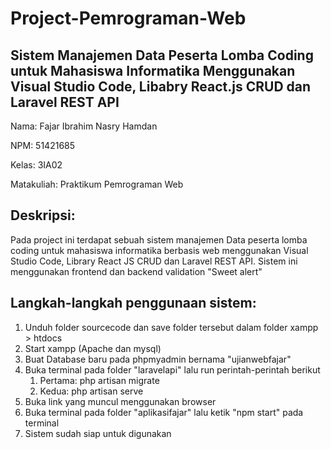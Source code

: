# Project-Pemrograman-Web

## Sistem Manajemen Data Peserta Lomba Coding untuk Mahasiswa Informatika Menggunakan Visual Studio Code, Libabry React.js CRUD dan Laravel REST API


Nama: Fajar Ibrahim Nasry Hamdan 

NPM: 51421685

Kelas: 3IA02

Matakuliah: Praktikum Pemrograman Web

## Deskripsi:
Pada project ini terdapat sebuah sistem manajemen Data peserta lomba coding untuk mahasiswa informatika berbasis web menggunakan Visual Studio Code, Library React JS CRUD dan Laravel REST API. Sistem ini menggunakan frontend dan backend validation "Sweet alert"

## Langkah-langkah penggunaan sistem:
1. Unduh folder sourcecode dan save folder tersebut dalam folder xampp > htdocs
3. Start xampp (Apache dan mysql)
4. Buat Database baru pada phpmyadmin bernama "ujianwebfajar"
5. Buka terminal pada folder "laravelapi" lalu run perintah-perintah berikut
   1. Pertama: php artisan migrate
   2. Kedua: php artisan serve
8. Buka link yang muncul menggunakan browser
9. Buka terminal pada folder "aplikasifajar" lalu ketik "npm start" pada terminal
10. Sistem sudah siap untuk digunakan




